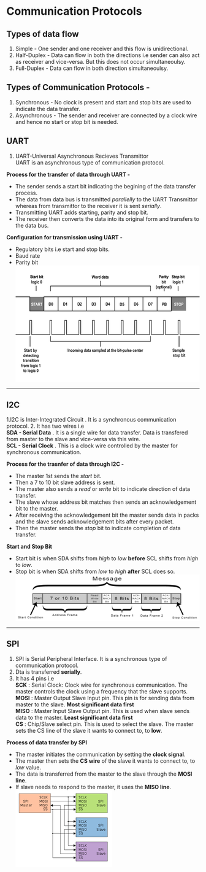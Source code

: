 # Communication Protocols
## Types of data flow
1. Simple - One sender and one receiver and this flow is unidirectional. <br>
2. Half-Duplex - Data can flow in both the directions i.e sender can also act as receiver and vice-versa. But this does not occur simultaneoulsy.<br>
3. Full-Duplex - Data can flow in both direction simultaneoulsy.<br>

## Types of Communication Protocols - <br>
1. Synchronous - No clock is present and start and stop bits are used to indicate the data transfer. <br>
2. Asynchronous - The sender and receiver are connected by a clock wire and hence no start or stop bit is needed. <br>

## UART
1. UART-Universal Asynchronous Recieves Transmittor <br>
UART is an asynchronous type of communication protocol. <br>

**Process for the transfer of data through UART -** 
- The sender sends a start bit indicating the begining of the data transfer process. <br>
- The data from data bus is transmitted _parallelly_ to the UART Transmittor whereas from transmittor to the receiver it is sent _serially_. <br>
- Transmitting UART adds starting, parity and stop bit. <br>
- The receiver then converts the data into its original form and transfers to the data bus. <br>

**Configuration for transmission using UART -** <br>
- Regulatory bits i.e start and stop bits. <br>
- Baud rate <br>
- Parity bit <br>
![UART](Images/UART.png)<br>
---
## I2C
1.I2C is Inter-Integrated Circuit . It is a synchronous communication protocol.
2. It has two wires i.e <br>
**SDA - Serial Data** . It is a single wire for data transfer. Data is transfered from master to the slave and vice-versa via this wire.<br>
**SCL - Serial Clock** . This is a clock wire controlled by the master for synchronous communication.

**Process for the trasnfer of data through I2C -**
- The master 1st sends the _start_ bit. 
- Then a 7 to 10 bit slave address is sent.
- The master also sends a _read_ or _write_ bit to indicate direction of data transfer.
- The slave whose address bit matches then sends an acknowledgement bit to the master.
- After receiving the acknowledgement bit the master sends data in packs and the slave sends acknowledgement bits after every packet.
- Then the master sends the _stop_ bit to indicate completion of data transfer. 

**Start and Stop Bit**
- Start bit is when SDA shifts from _high_ to _low_ **before** SCL shifts from _high_ to _low_. <br>
- Stop bit is when SDA shifts from _low_ to _high_ **after** SCL does so. <br>
![I2C](Images/I2C.png)<br>
---
## SPI
1. SPI is Serial Peripheral Interface. It is a synchronous type of communication protocol.
2. Dta is transferred **serially**.
3. It has 4 pins i.e <br>
**SCK** : Serial Clock: Clock wire for synchronous communication. The master controls the clock using a frequency that the slave supports.<br>
**MOSI** : Master Output Slave Input pin. This pin is for sending data from master to the slave. **Most significant data first** <br>
**MISO** : Master Input Slave Output pin. This is used when slave sends data to the master. **Least significant data first** <br>
**CS** : Chip/Slave select pin. This is used to select the slave. The master sets the CS line of the slave it wants to connect to, to **low**.

**Process of data transfer by SPI**
- The master initiates the communication by setting the **clock signal**.
- The master then sets the **CS wire** of the slave it wants to connect to, to _low_ value.
- The data is transferred from the master to the slave through the **MOSI line**.
- If slave needs to respond to the master, it uses the **MISO line**. <br>
![SPI](Images/SPI.png)<br>
